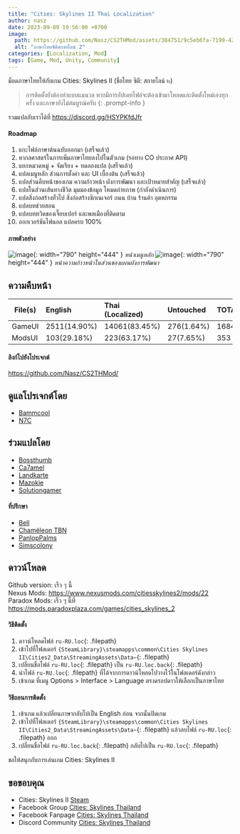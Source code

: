 ```yaml
---
title: "Cities: Skylines II Thai Localization"
author: nasz
date: 2023-09-09 19:56:00 +0700
image:
  path: https://github.com/Nasz/CS2THMod/assets/384751/9c5eb6fa-7199-427b-862c-0d55de8b5216
  alt: "ภาษาไทยซิตีสกายไลน์ 2"
categories: [Localization, Mod]
tags: [Game, Mod, Unity, Community]
---
```


  ม็อดภาษาไทยให้กับเกม Cities: Skylines II (ชื่อไทย ซิตี: สกายไลน์ ๒)

  > การติดตั้งยังต้องทำแบบแมนวล หากมีการอัปเดทไฟล์จะต้องเข้ามาโหลดและติดตั้งใหม่เองทุกครั้ง และภาษายังไม่สมบูรณ์ครับ
  {: .prompt-info }

  รวมแปลกับเราได้ที่ <https://discord.gg/HSYPKfdJfr>

#### Roadmap
  1. แกะไฟล์ภาษาต้นฉบับออกมา (เสร็จแล้ว)
  2. หากลศาสตร์ในการเพิ่มภาษาไทยลงไปในตัวเกม (รอทาง CO ประกาศ API)
  3. แยกหมวดหมู่ + จัดเรียง + ทดลองแปล (เสร็จแล้ว)
  4. แปลเมนูหลัก ส่วนการตั้งค่า และ UI เบื้องต้น (เสร็จแล้ว)
  5. แปลส่วนคืบหน้าของเกม ความก้าวหน้า ผังการพัฒนา และเป้าหมายสำคัญ (เสร็จแล้ว)
  6. แปลในส่วนเส้นทางชีวิต มุมมองข้อมูล โหมดถ่ายภาพ (กำลังดำเนินการ)
  7. แปลสิ่งก่อสร้างทั่วไป สิ่งก่อสร้างซิกเนเจอร์ ถนน บ้าน ร้านค้า อุตหกรรม
  8. แปลบทช่วยสอน
  9. แปลบททวิตของเจี๊ยบเปอร์ และพลเมืองที่ติดตาม
  10. ออกเวอร์ชันไฟนอล แปลครบ 100%
  
#### ภาพตัวอย่าง
   ![image](https://github.com/Nasz/CS2THMod/assets/384751/dbc5b692-8ae9-4911-8d36-4185f8674eeb){: width="790" height="444" }
  _หน้าเมนูหลัก_
   ![image](https://github.com/Nasz/CS2THMod/assets/384751/72c6572d-0b3a-4153-9113-01bd3e006b6d){: width="790" height="444" }
  _หน้าความก้าวหน้าในส่วนของแผนผังการพัฒนา_

## ความคืบหน้า

  | File(s)             | English       | Thai (Localized) | Untouched     | TOTAL |
  |---------------------|:--------------|:-----------------|:--------------|:------|
  | GameUI              | 2511(14.90%)  | 14061(83.45%)    | 276(1.64%)    | 16849 |
  | ModsUI              | 103(29.18%)   | 223(63.17%)      | 27(7.65%)     | 353   |

#### ลิงก์ไปยังโปรเจกต์
  <https://github.com/Nasz/CS2THMod/>

## ดูแลโปรเจกต์โดย 
  - [Bammcool](https://steamcommunity.com/id/bammcool2546)
  - [N7C](https://steamcommunity.com/id/n7c_th)

## ร่วมแปลโดย
  - [Bossthumb](#)
  - [Ca7amel](https://www.facebook.com/SugusPR/)
  - [Landkarte](#)
  - [Mazokie](https://steamcommunity.com/id/Mazokie/)
  - [Solutiongamer](https://www.facebook.com/Solutiongamer)

#### ที่ปรึกษา
  - [Bell](https://steamcommunity.com/id/bellraksit/)
  - [Chamëleon TBN](https://steamcommunity.com/id/chameleon_tbn/)
  - [PanlopPalms](https://steamcommunity.com/id/armsplams)
  - [Simscolony](https://steamcommunity.com/id/animenagi)

## ดาวน์โหลด
  Github version: เร็ว ๆ นี้<br/>
  Nexus Mods: <https://www.nexusmods.com/citiesskylines2/mods/22><br/>
  Paradox Mods: เร็ว ๆ นี้ที่ <https://mods.paradoxplaza.com/games/cities_skylines_2>

#### วิธีติดตั้ง
  1. ดาวน์โหลดไฟล์ `ru-RU.loc`{: .filepath} 
  2. เข้าไปที่โฟลเดอร์ `{SteamLibrary}\steamapps\common\Cities Skylines II\Cities2_Data\StreamingAssets\Data~`{: .filepath}
  3. เปลี่ยนชื่อไฟล์ `ru-RU.loc`{: .filepath} เป็น `ru-RU.loc.back`{: .filepath}
  4. นำไฟล์ `ru-RU.loc`{: .filepath} ที่ได้จากการดาวน์โหลดไปวางไว้ในโฟลเดอร์ดังกล่าว
  5. เข้าเกม ที่เมนู Options > Interface > Language ตรงดรอปดาวให้เลือกเป็นภาษาไทย

#### วิธีถอนการติดตั้ง
  1. เข้าเกม แล้วเปลี่ยนภาษากลับไปเป็น English ก่อน จากนั้นปิดเกม
  2. เข้าไปที่โฟลเดอร์ `{SteamLibrary}\steamapps\common\Cities Skylines II\Cities2_Data\StreamingAssets\Data~`{: .filepath} แล้วลบไฟล์ `ru-RU.loc`{: .filepath} ออก
  3. เปลี่ยนชื่อไฟล์ `ru-RU.loc.back`{: .filepath} กลับไปเป็น `ru-RU.loc`{: .filepath}

  ขอให้สนุกกับการเล่นเกม Cities: Skylines II

## ขอขอบคุณ
  + Cities: Skylines II [Steam](https://store.steampowered.com/app/949230/Cities_Skylines_II/)
  + Facebook Group [Cities: Skylines Thailand](https://www.facebook.com/groups/CitiesSkylinesThailand)
  + Facebook Fanpage [Cities: Skylines Thailand](https://www.facebook.com/CSGameTH)
  + Discord Community [Cities: Skylines Thailand](https://discord.gg/Cjg95ABZ8m)
